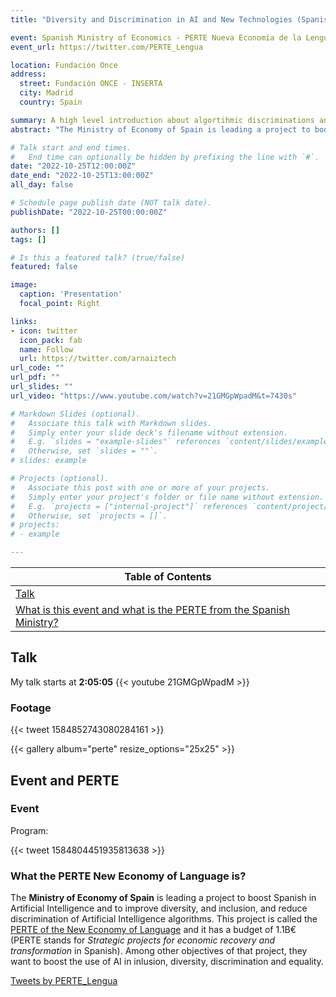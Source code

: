 ```yaml
---
title: "Diversity and Discrimination in AI and New Technologies (Spanish)"

event: Spanish Ministry of Economics - PERTE Nueva Economía de la Lengua
event_url: https://twitter.com/PERTE_Lengua

location: Fundación Once
address:
  street: Fundación ONCE - INSERTA
  city: Madrid
  country: Spain

summary: A high level introduction about algortihmic discriminations and lack of diversity and the AI challenges to solve this problem [Scientific Dissemination talk].
abstract: "The Ministry of Economy of Spain is leading a project to boost Spanish in Artificial Intelligence and to improve diversity, and inclusion, and reduce discrimination of Artificial Intelligence algorithms. This project is called the PERTE of the New Economy of Language. In this scope, I present the main reasons we want to use AI to reduce discrimination in algorithmic decision-making and improve diversity in social dynamics, the potential risk of using AI algorithms without a proper social design, and the challenges and next research steps."

# Talk start and end times.
#   End time can optionally be hidden by prefixing the line with `#`.
date: "2022-10-25T12:00:00Z"
date_end: "2022-10-25T13:00:00Z"
all_day: false

# Schedule page publish date (NOT talk date).
publishDate: "2022-10-25T00:00:00Z"

authors: []
tags: []

# Is this a featured talk? (true/false)
featured: false

image:
  caption: 'Presentation'
  focal_point: Right

links:
- icon: twitter
  icon_pack: fab
  name: Follow
  url: https://twitter.com/arnaiztech
url_code: ""
url_pdf: ""
url_slides: ""
url_video: "https://www.youtube.com/watch?v=21GMGpWpadM&t=7430s"

# Markdown Slides (optional).
#   Associate this talk with Markdown slides.
#   Simply enter your slide deck's filename without extension.
#   E.g. `slides = "example-slides"` references `content/slides/example-slides.md`.
#   Otherwise, set `slides = ""`.
# slides: example

# Projects (optional).
#   Associate this post with one or more of your projects.
#   Simply enter your project's folder or file name without extension.
#   E.g. `projects = ["internal-project"]` references `content/project/deep-learning/index.md`.
#   Otherwise, set `projects = []`.
# projects:
# - example

---
```


| Table of Contents |
|--------|
| [Talk](#talk) |
| [What is this event and what is the PERTE from the Spanish Ministry?](#event-and-perte) |


## Talk

My talk starts at **2:05:05**
{{< youtube 21GMGpWpadM >}}

### Footage

{{< tweet 1584852743080284161 >}}

{{< gallery album="perte" resize_options="25x25" >}}

## Event and PERTE

### Event

Program:

{{< tweet 1584804451935813638 >}}

### What the PERTE New Economy of Language is?

The **Ministry of Economy of Spain** is leading a project to boost Spanish in Artificial Intelligence and to improve diversity, and inclusion, and reduce discrimination of Artificial Intelligence algorithms. This project is called the [PERTE of the New Economy of Language](https://planderecuperacion.gob.es/como-acceder-a-los-fondos/pertes/perte-nueva-economia-de-la-lengua) and it has a budget of 1.1B€ (PERTE stands for *Strategic projects for economic recovery and transformation* in Spanish). Among other objectives of that project, they want to boost the use of AI in inlusion, diversity, discrimination and equality.

<a class="twitter-timeline" data-width="500" data-height="400" data-theme="dark" href="https://twitter.com/PERTE_Lengua?ref_src=twsrc%5Etfw">Tweets by PERTE_Lengua</a> <script async src="https://platform.twitter.com/widgets.js" charset="utf-8"></script>


